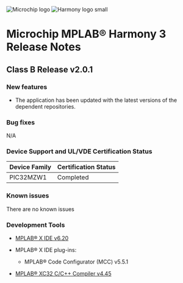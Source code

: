 ![Microchip logo](https://raw.githubusercontent.com/wiki/Microchip-MPLAB-Harmony/Microchip-MPLAB-Harmony.github.io/images/microchip_logo.png)
![Harmony logo small](https://raw.githubusercontent.com/wiki/Microchip-MPLAB-Harmony/Microchip-MPLAB-Harmony.github.io/images/microchip_mplab_harmony_logo_small.png)

# Microchip MPLAB® Harmony 3 Release Notes
## Class B Release v2.0.1

### New features
- The application has been updated with the latest versions of the dependent repositories. 


### Bug fixes
N/A

### Device Support and UL/VDE Certification Status

| **Device Family** | **Certification Status** |
| ----------------- | ------------------------ |
| PIC32MZW1         | Completed                |

### Known issues

There are no known issues

### Development Tools
-   [MPLAB® X IDE v6.20](https://www.microchip.com/mplab/mplab-x-ide)

-   MPLAB® X IDE plug-ins:

    -   MPLAB® Code Configurator (MCC) v5.5.1

-   [MPLAB® XC32 C/C++ Compiler v4.45](https://www.microchip.com/mplab/compilers)
